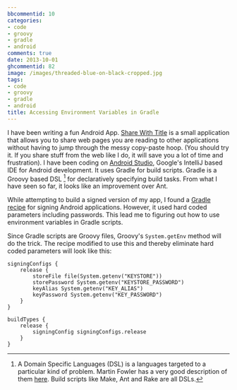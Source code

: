 ```yaml
---
bbcommentid: 10
categories:
- code
- groovy
- gradle
- android
comments: true
date: 2013-10-01
ghcommentid: 82
image: /images/threaded-blue-on-black-cropped.jpg
tags:
- code
- groovy
- gradle
- android
title: Accessing Environment Variables in Gradle
---
```


I have been writing a fun Android App. [Share With Title](https://play.google.com/store/apps/details?id=in.sdqali.sharewithtitle) is a small application that allows you to share web pages you are reading to other applications without having to jump through the messy copy-paste hoop. (You should try it. If you share stuff from the web like I do, it will save you a lot of time and frustration). I have been coding on [Android Studio](https://developer.android.com/sdk/installing/studio.html), Google's IntelliJ based IDE for Android development. It uses Gradle for build scripts. Gradle is a Groovy based DSL [^1] for declaratively specifying build tasks. From what I have seen so far, it looks like an improvement over Ant.

While attempting to build a signed version of my app, I found a [Gradle recipe](http://stackoverflow.com/questions/18328730/how-to-create-a-release-signed-apk-file-using-gradle) for signing Android applications. However, it used hard coded parameters including passwords. This lead me to figuring out how to use environment variables in Gradle scripts.

Since Gradle scripts are Groovy files, Groovy's `System.getEnv` method will do the trick. The recipe modified to use this and thereby eliminate hard coded parameters will look like this:

```
signingConfigs {
	release {
		storeFile file(System.getenv("KEYSTORE"))
		storePassword System.getenv("KEYSTORE_PASSWORD")
		keyAlias System.getenv("KEY_ALIAS")
		keyPassword System.getenv("KEY_PASSWORD")
	}
}

buildTypes {
	release {
		signingConfig signingConfigs.release
	}
}
```

[^1]: A Domain Specific Languages (DSL) is a languages targeted to a particular kind of problem. Martin Fowler has a very good description of them [here](http://martinfowler.com/bliki/DomainSpecificLanguage.html). Build scripts like Make, Ant and Rake are all DSLs.